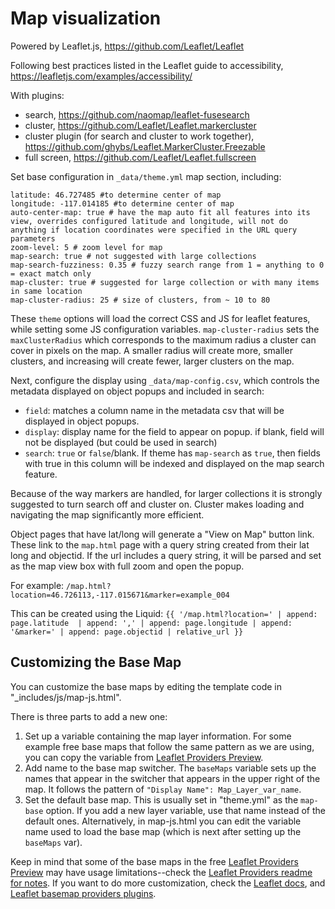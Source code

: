 # Map visualization

Powered by Leaflet.js, https://github.com/Leaflet/Leaflet

Following best practices listed in the Leaflet guide to accessibility, https://leafletjs.com/examples/accessibility/

With plugins: 

- search, https://github.com/naomap/leaflet-fusesearch
- cluster, https://github.com/Leaflet/Leaflet.markercluster
- cluster plugin (for search and cluster to work together), https://github.com/ghybs/Leaflet.MarkerCluster.Freezable
- full screen, https://github.com/Leaflet/Leaflet.fullscreen

Set base configuration in `_data/theme.yml` map section, including:

```
latitude: 46.727485 #to determine center of map
longitude: -117.014185 #to determine center of map
auto-center-map: true # have the map auto fit all features into its view, overrides configured latitude and longitude, will not do anything if location coordinates were specified in the URL query parameters
zoom-level: 5 # zoom level for map 
map-search: true # not suggested with large collections
map-search-fuzziness: 0.35 # fuzzy search range from 1 = anything to 0 = exact match only
map-cluster: true # suggested for large collection or with many items in same location
map-cluster-radius: 25 # size of clusters, from ~ 10 to 80
```

These `theme` options will load the correct CSS and JS for leaflet features, while setting some JS configuration variables. 
`map-cluster-radius` sets the `maxClusterRadius` which corresponds to the maximum radius a cluster can cover in pixels on the map.
A smaller radius will create more, smaller clusters, and increasing will create fewer, larger clusters on the map.

Next, configure the display using `_data/map-config.csv`, which controls the metadata displayed on object popups and included in search:

- `field`: matches a column name in the metadata csv that will be displayed in object popups.
- `display`: display name for the field to appear on popup. if blank, field will not be displayed (but could be used in search)
- `search`: `true` or `false`/blank. If theme has `map-search` as `true`, then fields with true in this column will be indexed and displayed on the map search feature.

Because of the way markers are handled, for larger collections it is strongly suggested to turn search off and cluster on.
Cluster makes loading and navigating the map significantly more efficient.

Object pages that have lat/long will generate a "View on Map" button link. 
These link to the `map.html` page with a query string created from their lat long and objectid.
If the url includes a query string, it will be parsed and set as the map view box with full zoom and open the popup.

For example: 
`/map.html?location=46.726113,-117.015671&marker=example_004`

This can be created using the Liquid:
`{{ '/map.html?location=' | append: page.latitude  | append: ',' | append: page.longitude | append: '&marker=' | append: page.objectid | relative_url }}`

## Customizing the Base Map

You can customize the base maps by editing the template code in "_includes/js/map-js.html".

There is three parts to add a new one:

1. Set up a variable containing the map layer information. For some example free base maps that follow the same pattern as we are using, you can copy the variable from [Leaflet Providers Preview](https://leaflet-extras.github.io/leaflet-providers/preview/).
2. Add name to the base map switcher. The `baseMaps` variable sets up the names that appear in the switcher that appears in the upper right of the map. It follows the pattern of `"Display Name": Map_Layer_var_name`.
3. Set the default base map. This is usually set in "theme.yml" as the `map-base` option. If you add a new layer variable, use that name instead of the default ones. Alternatively, in map-js.html you can edit the variable name used to load the base map (which is next after setting up the `baseMaps` var).

Keep in mind that some of the base maps in the free [Leaflet Providers Preview](https://leaflet-extras.github.io/leaflet-providers/preview/) may have usage limitations--check the [Leaflet Providers readme for notes](https://github.com/leaflet-extras/leaflet-providers).
If you want to do more customization, check the [Leaflet docs](https://leafletjs.com/reference.html), and [Leaflet basemap providers plugins](https://leafletjs.com/plugins.html#basemap-providers).
